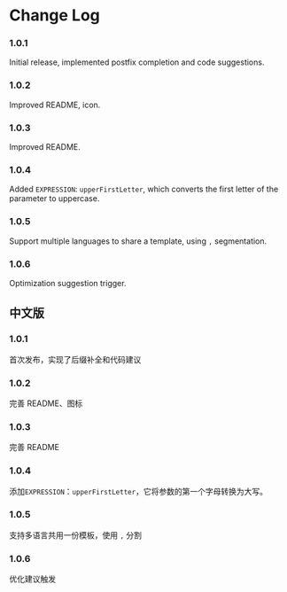 # Change Log

### 1.0.1

Initial release, implemented postfix completion and code suggestions.

### 1.0.2

Improved README, icon.

### 1.0.3

Improved README.

### 1.0.4

Added `EXPRESSION`: `upperFirstLetter`, which converts the first letter of the parameter to uppercase.

### 1.0.5

Support multiple languages to share a template, using `,` segmentation.

### 1.0.6

Optimization suggestion trigger.

## 中文版

### 1.0.1

首次发布，实现了后缀补全和代码建议

### 1.0.2

完善 README、图标

### 1.0.3

完善 README

### 1.0.4

添加`EXPRESSION`：`upperFirstLetter`，它将参数的第一个字母转换为大写。

### 1.0.5

支持多语言共用一份模板，使用 `,` 分割

### 1.0.6

优化建议触发